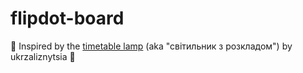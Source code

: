 # flipdot-board
🌟 Inspired by the [timetable lamp](https://www.zalizna-kramnytsia.com/product/%D1%81%D0%B2%D1%96%D1%82%D0%B8%D0%BB%D1%8C%D0%BD%D0%B8%D0%BA-%D0%B7-%D1%80%D0%BE%D0%B7%D0%BA%D0%BB%D0%B0%D0%B4%D0%BE%D0%BC) (aka "cвітильник з розкладом") by ukrzaliznytsia 🚄 

